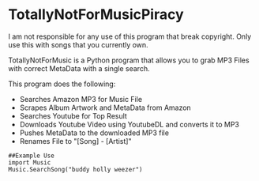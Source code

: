 # TotallyNotForMusicPiracy

I am not responsible for any use of this program that break copyright. Only use this with songs that you currently own.

TotallyNotForMusic is a Python program that allows you to grab MP3 Files with correct MetaData with a single search.

This program does the following:

  - Searches Amazon MP3 for Music File
  - Scrapes Album Artwork and MetaData from Amazon
  - Searches Youtube for Top Result
  - Downloads Youtube Video using YoutubeDL and converts it to MP3
  - Pushes MetaData to the downloaded MP3 file
  - Renames File to "[Song] - [Artist]"



```
##Example Use
import Music
Music.SearchSong("buddy holly weezer")
```


